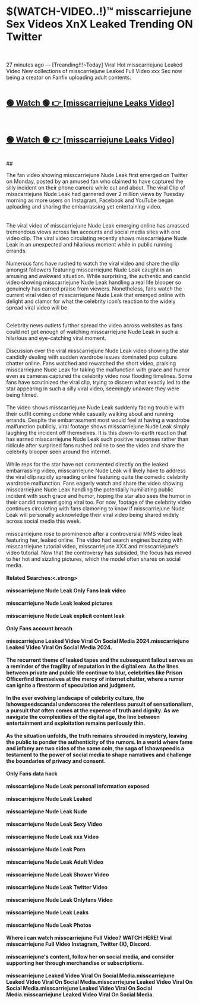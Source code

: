 

# $(WATCH-VIDEO..!)™ misscarriejune Sex Videos XnX Leaked Trending ON Twitter<br>
<br>

27 minutes ago — [Treanding!!!~Today] Viral Hot misscarriejune Leaked Video New collections of misscarriejune Leaked Full Video xxx Sex now being a creator on Fanfix uploading adult contents.
<br>
 <br>

##  <a href="https://clipsfans.site/?title=misscarriejune&ref=git">🟢 Watch 🟢 👉 [misscarriejune Leaks Video]</a><br>
  <br>

##  <a href="https://clipsfans.site/?title=misscarriejune&ref=git">🟢 Watch 🟢 👉 [misscarriejune Leaks Video]</a><br>
  <br>
  ##
  <br>

The fan video showing misscarriejune Nude Leak first emerged on Twitter on Monday, posted by an amused fan who claimed to have captured the silly incident on their phone camera while out and about. The viral Clip of misscarriejune Nude Leak had garnered over 2 million views by Tuesday morning as more users on Instagram, Facebook and YouTube began uploading and sharing the embarrassing yet entertaining video.
<br><br>
  <br>
The viral video of misscarriejune Nude Leak emerging online has amassed tremendous views across fan accounts and social media sites with one video clip. The viral video circulating recently shows misscarriejune Nude Leak in an unexpected and hilarious moment while in public running errands.
<br><br>
Numerous fans have rushed to watch the viral video and share the clip amongst followers featuring misscarriejune Nude Leak caught in an amusing and awkward situation. While surprising, the authentic and candid video showing misscarriejune Nude Leak handling a real life blooper so genuinely has earned praise from viewers. Nonetheless, fans watch the current viral video of misscarriejune Nude Leak that emerged online with delight and clamor for what the celebrity icon’s reaction to the widely spread viral video will be.
<br><br>

Celebrity news outlets further spread the video across websites as fans could not get enough of watching misscarriejune Nude Leak in such a hilarious and eye-catching viral moment.
<br><br>
Discussion over the viral misscarriejune Nude Leak video showing the star candidly dealing with sudden wardrobe issues dominated pop culture chatter online. Fans watched and rewatched the short video, praising misscarriejune Nude Leak for taking the malfunction with grace and humor even as cameras captured the celebrity video now flooding timelines. Some fans have scrutinized the viral clip, trying to discern what exactly led to the star appearing in such a silly viral video, seemingly unaware they were being filmed.
<br><br>
The video shows misscarriejune Nude Leak suddenly facing trouble with their outfit coming undone while casually walking about and running errands. Despite the embarrassment most would feel at having a wardrobe malfunction publicly, viral footage shows misscarriejune Nude Leak simply laughing the incident off themselves. It is this down-to-earth reaction that has earned misscarriejune Nude Leak such positive responses rather than ridicule after surprised fans rushed online to see the video and share the celebrity blooper seen around the internet.
<br><br>
While reps for the star have not commented directly on the leaked embarrassing video, misscarriejune Nude Leak will likely have to address the viral clip rapidly spreading online featuring quite the comedic celebrity wardrobe malfunction. Fans eagerly watch and share the video showing misscarriejune Nude Leak handling the potentially humiliating public incident with such grace and humor, hoping the star also sees the humor in their candid moment going viral too. For now, footage of the celebrity video continues circulating with fans clamoring to know if misscarriejune Nude Leak will personally acknowledge their viral video being shared widely across social media this week.
<br><br>
misscarriejune rose to prominence after a controversial MMS video leak featuring her, leaked online. The video had search engines buzzing with misscarriejune tutorial video, misscarriejune XXX and misscarriejune’s video tutorial. Now that the controversy has subsided, the focus has moved to her hot and sizzling pictures, which the model often shares on social media.
<br><br>
<strong>Related Searches:<.strong>
<br><br>
misscarriejune Nude Leak Only Fans leak video
<br><br>
misscarriejune Nude Leak leaked pictures
<br><br>
misscarriejune Nude Leak explicit content leak
<br><br>
Only Fans account breach
<br><br>
misscarriejune Leaked Video Viral On Social Media 2024.misscarriejune Leaked Video Viral On Social Media 2024.
<br><br>
The recurrent theme of leaked tapes and the subsequent fallout serves as a reminder of the fragility of reputation in the digital era. As the lines between private and public life continue to blur, celebrities like Prison Officerfind themselves at the mercy of internet chatter, where a rumor can ignite a firestorm of speculation and judgment.
<br><br>
In the ever evolving landscape of celebrity culture, the Ishowspeedscandal underscores the relentless pursuit of sensationalism, a pursuit that often comes at the expense of truth and dignity. As we navigate the complexities of the digital age, the line between entertainment and exploitation remains perilously thin.
<br><br>
As the situation unfolds, the truth remains shrouded in mystery, leaving the public to ponder the authenticity of the rumors. In a world where fame and infamy are two sides of the same coin, the saga of Ishowspeedis a testament to the power of social media to shape narratives and challenge the boundaries of privacy and consent.
<br><br>
Only Fans data hack
<br><br>
misscarriejune Nude Leak personal information exposed
<br><br>
misscarriejune Nude Leak Leaked
<br><br>
misscarriejune Nude Leak Nude
<br><br>
misscarriejune Nude Leak Sexy Video
<br><br>
misscarriejune Nude Leak xxx Video
<br><br>
misscarriejune Nude Leak Porn
<br><br>
misscarriejune Nude Leak Adult Video
<br><br>
misscarriejune Nude Leak Shower Video
<br><br>
misscarriejune Nude Leak Twitter Video
<br><br>
misscarriejune Nude Leak Onlyfans Video
<br><br>
misscarriejune Nude Leak Leaks
<br><br>
misscarriejune Nude Leak Photos
<br><br>
Where i can watch misscarriejune Full Video? WATCH HERE! Viral misscarriejune Full Video Instagram, Twitter (X), Discord.
<br><br>
misscarriejune's content, follow her on social media, and consider supporting her through merchandise or subscriptions.
<br><br>
misscarriejune Leaked Video Viral On Social Media.misscarriejune Leaked Video Viral On Social Media.misscarriejune Leaked Video Viral On Social Media.misscarriejune Leaked Video Viral On Social Media.misscarriejune Leaked Video Viral On Social Media.
